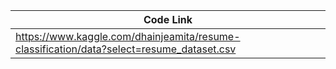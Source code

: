|Code Link|
|---------|
|https://www.kaggle.com/dhainjeamita/resume-classification/data?select=resume_dataset.csv|
